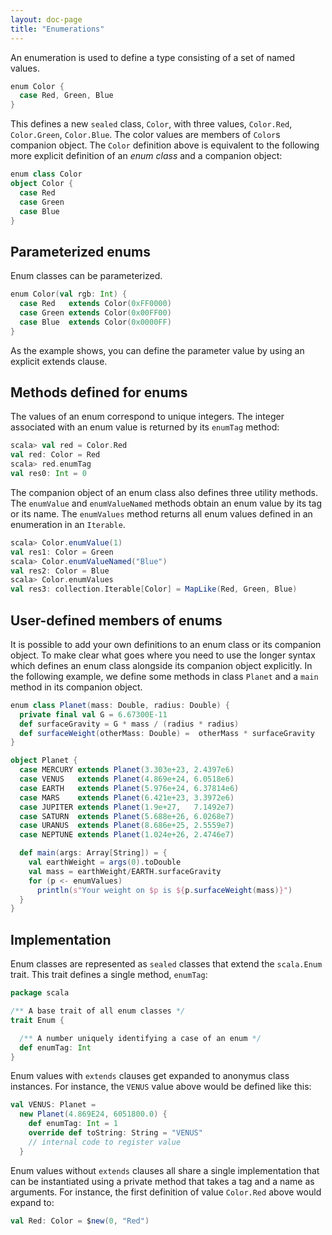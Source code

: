 ```yaml
---
layout: doc-page
title: "Enumerations"
---
```


An enumeration is used to define a type consisting of a set of named values.

```scala
enum Color {
  case Red, Green, Blue
}
```

This defines a new `sealed` class, `Color`, with three values, `Color.Red`,
`Color.Green`, `Color.Blue`.  The color values are members of `Color`s
companion object. The `Color` definition above is equivalent to the
following more explicit definition of an _enum class_ and a companion
object:

```scala
enum class Color
object Color {
  case Red
  case Green
  case Blue
}
```

## Parameterized enums

Enum classes can be parameterized.

```scala
enum Color(val rgb: Int) {
  case Red   extends Color(0xFF0000)
  case Green extends Color(0x00FF00)
  case Blue  extends Color(0x0000FF)
}
```

As the example shows, you can define the parameter value by using an
explicit extends clause.

## Methods defined for enums

The values of an enum correspond to unique integers. The integer
associated with an enum value is returned by its `enumTag` method:

```scala
scala> val red = Color.Red
val red: Color = Red
scala> red.enumTag
val res0: Int = 0
```

The companion object of an enum class also defines three utility methods.
The `enumValue` and `enumValueNamed` methods obtain an enum value
by its tag or its name. The `enumValues` method returns all enum values
defined in an enumeration in an `Iterable`.

```scala
scala> Color.enumValue(1)
val res1: Color = Green
scala> Color.enumValueNamed("Blue")
val res2: Color = Blue
scala> Color.enumValues
val res3: collection.Iterable[Color] = MapLike(Red, Green, Blue)
```

## User-defined members of enums

It is possible to add your own definitions to an enum class or its
companion object.  To make clear what goes where you need to use the
longer syntax which defines an enum class alongside its companion
object explicitly. In the following example, we define some methods in
class `Planet` and a `main` method in its companion object.

```scala
enum class Planet(mass: Double, radius: Double) {
  private final val G = 6.67300E-11
  def surfaceGravity = G * mass / (radius * radius)
  def surfaceWeight(otherMass: Double) =  otherMass * surfaceGravity
}

object Planet {
  case MERCURY extends Planet(3.303e+23, 2.4397e6)
  case VENUS   extends Planet(4.869e+24, 6.0518e6)
  case EARTH   extends Planet(5.976e+24, 6.37814e6)
  case MARS    extends Planet(6.421e+23, 3.3972e6)
  case JUPITER extends Planet(1.9e+27,   7.1492e7)
  case SATURN  extends Planet(5.688e+26, 6.0268e7)
  case URANUS  extends Planet(8.686e+25, 2.5559e7)
  case NEPTUNE extends Planet(1.024e+26, 2.4746e7)

  def main(args: Array[String]) = {
    val earthWeight = args(0).toDouble
    val mass = earthWeight/EARTH.surfaceGravity
    for (p <- enumValues)
      println(s"Your weight on $p is ${p.surfaceWeight(mass)}")
  }
}
```

## Implementation

Enum classes are represented as `sealed` classes that extend the `scala.Enum` trait.
This trait defines a single method, `enumTag`:

```scala
package scala

/** A base trait of all enum classes */
trait Enum {

  /** A number uniquely identifying a case of an enum */
  def enumTag: Int
}
```

Enum values with `extends` clauses get expanded to anonymus class instances.
For instance, the `VENUS` value above would be defined like this:

```scala
val VENUS: Planet =
  new Planet(4.869E24, 6051800.0) {
    def enumTag: Int = 1
    override def toString: String = "VENUS"
    // internal code to register value
  }
```

Enum values without `extends` clauses all share a single implementation
that can be instantiated using a private method that takes a tag and a name as arguments.
For instance, the first
definition of value `Color.Red` above would expand to:

```scala
val Red: Color = $new(0, "Red")
```
